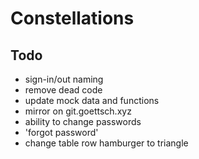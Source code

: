# Constellations

## Todo

- sign-in/out naming
- remove dead code
- update mock data and functions
- mirror on git.goettsch.xyz
- ability to change passwords
- 'forgot password'
- change table row hamburger to triangle
